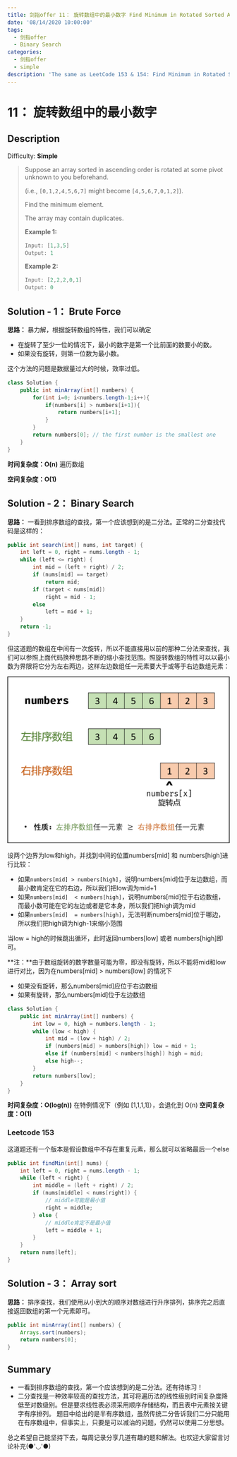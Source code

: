 ```yaml
---
title: 剑指offer 11： 旋转数组中的最小数字 Find Minimum in Rotated Sorted Array (Leetcode 153&154)
date: '08/14/2020 10:00:00'
tags:
  - 剑指offer
  - Binary Search
categories:
  - 剑指offer
  - simple
description: 'The same as LeetCode 153 & 154: Find Minimum in Rotated Sorted Array'
---
```


# 11： 旋转数组中的最小数字

## **Description**

Difficulty: **Simple**

> Suppose an array sorted in ascending order is rotated at some pivot unknown to you beforehand.
>
> \(i.e., `[0,1,2,4,5,6,7]` might become `[4,5,6,7,0,1,2]`\).
>
> Find the minimum element.
>
> The array may contain duplicates.
>
> **Example 1:**
>
> ```java
> Input: [1,3,5]
> Output: 1
> ```
>
> **Example 2:**
>
> ```java
> Input: [2,2,2,0,1]
> Output: 0
> ```

## **Solution - 1：**  Brute Force

**思路：** 暴力解，根据旋转数组的特性，我们可以确定

* 在旋转了至少一位的情况下，最小的数字是第一个比前面的数要小的数。
* 如果没有旋转，则第一位数为最小数。

这个方法的问题是数据量过大的时候，效率过低。

```java
class Solution {
    public int minArray(int[] numbers) {
        for(int i=0; i<numbers.length-1;i++){
            if(numbers[i] > numbers[i+1]){
                return numbers[i+1];
            }
        }
        return numbers[0]; // the first number is the smallest one
    }
}
```

**时间复杂度：O\(n\)** 遍历数组 

**空间复杂度：O\(1\)**

## **Solution - 2：**  Binary Search

**思路：** 一看到排序数组的查找，第一个应该想到的是二分法。正常的二分查找代码是这样的：

```java
public int search(int[] nums, int target) {
    int left = 0, right = nums.length - 1;
    while (left <= right) {
        int mid = (left + right) / 2;
        if (nums[mid] == target)
            return mid;
        if (target < nums[mid])
            right = mid - 1;
        else
            left = mid + 1;
    }
    return -1;
}
```

但这道题的数组在中间有一次旋转，所以不能直接用以前的那种二分法来查找，我们可以参照上面代码换种思路不断的缩小查找范围。照旋转数组的特性可以以最小数为界限将它分为左右两边，这样左边数组任一元素要大于或等于右边数组元素：

![](https://raw.githubusercontent.com/Liangda-w/images/master/offer11.png)

设两个边界为low和high，并找到中间的位置numbers\[mid\] 和 numbers\[high\]进行比较：

* 如果`numbers[mid] > numbers[high]`，说明numbers\[mid\]位于左边数组，而最小数肯定在它的右边，所以我们把low调为mid+1
* 如果`numbers[mid]  < numbers[high]`，说明numbers\[mid\]位于右边数组，而最小数可能在它的左边或者是它本身，所以我们把high调为mid
* 如果`numbers[mid]  = numbers[high]`，无法判断numbers\[mid\]位于哪边，所以我们把high调为high-1来缩小范围

当low = high的时候跳出循环，此时返回numbers\[low\] 或者 numbers\[high\]即可。

**注：**由于数组旋转的数字数量可能为零，即没有旋转，所以不能将mid和low进行对比，因为在numbers\[mid\] &gt; numbers\[low\] 的情况下

* 如果没有旋转，那么numbers\[mid\]应位于右边数组
* 如果有旋转，那么numbers\[mid\]位于左边数组

```java
class Solution {
    public int minArray(int[] numbers) {
        int low = 0, high = numbers.length - 1;
        while (low < high) {
            int mid = (low + high) / 2;
            if (numbers[mid] > numbers[high]) low = mid + 1;
            else if (numbers[mid] < numbers[high]) high = mid;
            else high--;
        }
        return numbers[low];
    }
}
```

**时间复杂度：O\(log\(n\)\)** 在特例情况下（例如 \[1,1,1,1\]），会退化到 O\(n\) **空间复杂度：O\(1\)**

### Leetcode 153

这道题还有一个版本是假设数组中不存在重复元素，那么就可以省略最后一个else

```java
public int findMin(int[] nums) {
    int left = 0, right = nums.length - 1;
    while (left < right) {
        int middle = (left + right) / 2;
        if (nums[middle] < nums[right]) {
            // middle可能是最小值
            right = middle;
        } else {
            // middle肯定不是最小值
            left = middle + 1;
        }
    }
    return nums[left];
}
```

## **Solution - 3：**  Array sort

**思路：** 排序查找，我们使用从小到大的顺序对数组进行升序排列，排序完之后直接返回数组的第一个元素即可。

```java
public int minArray(int[] numbers) {
    Arrays.sort(numbers);
    return numbers[0];
}
```

## Summary

* 一看到排序数组的查找，第一个应该想到的是二分法。还有待练习！
* 二分查找是一种效率较高的查找方法，其可将遍历法的线性级别时间复杂度降低至对数级别。但是要求线性表必须采用顺序存储结构，而且表中元素按关键字有序排列。 题目中给出的是半有序数组，虽然传统二分告诉我们二分只能用在有序数组中，但事实上，只要是可以减治的问题，仍然可以使用二分思想。

总之希望自己能坚持下去，每周记录分享几道有趣的题和解法。也欢迎大家留言讨论补充\(●'◡'●\)

